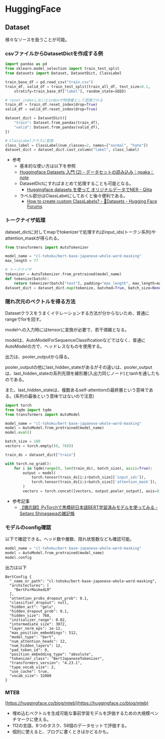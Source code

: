 # HuggingFace

## Dataset

様々なソースを扱うことが可能。

### csvファイルからDatasetDictを作成する例

```python
import pandas as pd
from sklearn.model_selection import train_test_split
from datasets import Dataset, DatasetDict, ClassLabel

train_base_df = pd.read_csv("train.csv")
train_df, valid_df = train_test_split(train_all_df, test_size=0.1, 
    stratify=train_base_df["label"], random_state=SEED)

# reset_indexしないとindexが特徴量として認識される
train_df = train_df.reset_index(drop=True)
valid_df = valid_df.reset_index(drop=True)

dataset_dict = DatasetDict({
    "train": Dataset.from_pandas(train_df),
    "valid": Dataset.from_pandas(valid_df),
})

# ClassLabelクラスに変換
class_label = ClassLabel(num_classes=2, names=["normal", "hate"])
dataset_dict = dataset_dict.cast_column("label", class_label)
```

- 参考
  - 基本的な使い方は以下を参照
  - [Huggingface Datasets 入門 (2) - データセットの読み込み｜npaka｜note](https://note.com/npaka/n/n17ecbd890cd6#9ZILg)
  - DatasetDictにすればまとめて処理することも可能となる。
    - [Huggingface datasets を使って オリジナルデータでNER - Qiita](https://qiita.com/CivFractal/items/f2f7d8972fa14b152ad4)
  - ラベル部分はClassLabelにしておくと後々便利である。
    - [How to create custom ClassLabels? - 🤗Datasets - Hugging Face Forums](https://discuss.huggingface.co/t/how-to-create-custom-classlabels/13650)

### トークナイザ処理

dataset_dictに対してmapでtokenizerで処理すればinput_ids(トークン系列)やattention_maskが得られる。

```python
from transformers import AutoTokenizer

model_name = "cl-tohoku/bert-base-japanese-whole-word-masking"
max_length = 77

# トークナイザ
tokenizer = AutoTokenizer.from_pretrained(model_name)
def tokenize(batch):
    return tokenizer(batch["text"], padding="max_length", max_length=max_length, truncation=True)
dataset_dict = dataset_dict.map(tokenize, batched=True, batch_size=None)
```

### 隠れ次元のベクトルを得る方法

Datasetクラスをうまくイテレーションする方法が分からないため、普通にrangeでforを回す。

modelへの入力時にはtensorに変換が必要で、若干煩雑となる。

modelは、AutoModelForSequenceClassificationなどではなく、普通にAutoModelの方で、ヘッドレスなものを使用する。

出力は、pooler_outputから得る。

pooler_outputの他にlast_hidden_stateがあるがその違いは、pooler_outputは、last_hidden_stateの系列先頭を線形層(入出力同じノード)とtanhを通したものである。

また、last_hidden_stateは、複数あるself-attentionの最終層という意味である。(系列の最後という意味ではないので注意)

```python
import torch
from tqdm import tqdm
from transformers import AutoModel

model_name = "cl-tohoku/bert-base-japanese-whole-word-masking"
model = AutoModel.from_pretrained(model_name)
model.eval()

batch_size = 100
vectors = torch.empty((0, 768))

train_ds = dataset_dict["train"]

with torch.no_grad():
    for i in tqdm(range(0, len(train_ds), batch_size), ascii=True):
        output = model(
            torch.tensor(train_ds[i:i+batch_size]['input_ids']),
            torch.tensor(train_ds[i:i+batch_size]['attention_mask']),
        )
        vectors = torch.concat([vectors, output.pooler_output], axis=0)
```

- 参考記事
  - [【備忘録】PyTorchで黒橋研日本語BERT学習済みモデルを使ってみる - Seitaro Shinagawaの雑記帳](https://snowman-88888.hatenablog.com/entry/2020/08/21/055414)

### モデルのconfig確認

以下で確認できる。ヘッド数や層数、隠れ状態数なども確認可能。

```python
model_name = "cl-tohoku/bert-base-japanese-whole-word-masking"
model = AutoModel.from_pretrained(model_name)
model.config
```

出力は以下

```
BertConfig {
  "_name_or_path": "cl-tohoku/bert-base-japanese-whole-word-masking",
  "architectures": [
    "BertForMaskedLM"
  ],
  "attention_probs_dropout_prob": 0.1,
  "classifier_dropout": null,
  "hidden_act": "gelu",
  "hidden_dropout_prob": 0.1,
  "hidden_size": 768,
  "initializer_range": 0.02,
  "intermediate_size": 3072,
  "layer_norm_eps": 1e-12,
  "max_position_embeddings": 512,
  "model_type": "bert",
  "num_attention_heads": 12,
  "num_hidden_layers": 12,
  "pad_token_id": 0,
  "position_embedding_type": "absolute",
  "tokenizer_class": "BertJapaneseTokenizer",
  "transformers_version": "4.23.1",
  "type_vocab_size": 2,
  "use_cache": true,
  "vocab_size": 32000
}
```

### MTEB

[https://huggingface.co/blog/mteb](https://huggingface.co/blog/mteb)

- 埋め込むベクトルを生成可能な事前学習モデルを評価するための大規模ベンチマークに使える。
- 112の言語、8つのタスク、58個のデータセットで評価する。
- 個別に使えると、ブログに書くときはかどるかも。
